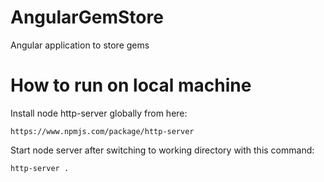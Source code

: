 # AngularGemStore
Angular application to store gems

# How to run on local machine
Install node http-server globally from here:

`https://www.npmjs.com/package/http-server`

Start node server after switching to working directory with this command:

`http-server .`